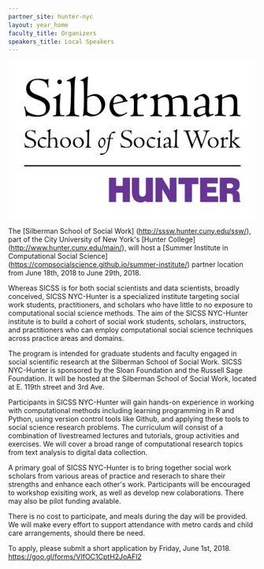 ```yaml
---
partner_site: hunter-nyc
layout: year_home
faculty_title: Organizers
speakers_title: Local Speakers
---
```

![alt text][logo]

[logo]: /2018/hunter-nyc/images/silberman_logo.jpg "Silberman Logo"

The [Silberman School of Social Work] (http://sssw.hunter.cuny.edu/ssw/), part of the City University of New York's [Hunter 
College] (http://www.hunter.cuny.edu/main/), will host a [Summer Institute in Computational Social Science]
(https://compsocialscience.github.io/summer-institute/) partner location from June 18th, 2018 to June 29th, 2018.

Whereas SICSS is for both social scientists and data scientists, broadly conceived, SICSS NYC-Hunter is a specialized
institute targeting social work students, practitioners, and scholars who have little to no exposure to computational social
science methods. The aim of the SICSS NYC-Hunter institute is to build a cohort of social work students, scholars, 
instructors, and practitioners who can employ computational social science techniques across practice areas and domains. 

The program is intended for graduate students and faculty engaged in social scientific research at the
Silberman School of Social Work. SICSS NYC-Hunter is sponsored by the Sloan Foundation and
the Russell Sage Foundation. It will be hosted at the Silberman School of Social Work, located at E. 119th street and 3rd Ave.

Participants in SICSS NYC-Hunter will gain hands-on experience in working with computational methods including learning
programming in R and Python, using version control tools like Github, and applying these tools to social science research 
problems. The curriculum will consist of a combination of livestreamed lectures and tutorials, group activities and exercises.
We will cover a broad range of computational research topics from text analysis to digital data collection.

A primary goal of SICSS NYC-Hunter is to bring together social work scholars from various areas of practice and reserach to 
share their strengths and enhance each other's work. Participants will be encouraged to workshop exisiting work, as well as develop new colaborations. There may also be pilot funding avalable. 

There is no cost to participate, and meals during the day will be provided. We will make every effort to support attendance with metro cards and child care arrangements, should there be need. 

To apply, please submit a short application by Friday, June 1st, 2018.
https://goo.gl/forms/VIfOC1CptH2JoAFl2



